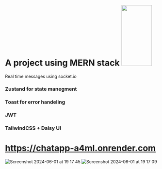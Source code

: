 # A project using MERN stack <img src="https://blog.nextideatech.com/wp-content/uploads/2022/12/1_FVtCyRdJ6KOr4YswTtwMeA-1024x586.jpeg" width="100" height="200">


<i class="fa-solid fa-circle-arrow-right"></i> Real time messages using socket.io
### Zustand for state manegment
### Toast for error handeling
### JWT
### TailwindCSS + Daisy UI


# https://chatapp-a4ml.onrender.com



  


![Screenshot 2024-06-01 at 19 17 45](https://github.com/DianaLanciano/ChatApp/assets/62158562/1ff050a4-bc8a-4eab-b039-c93bff5a733b)
![Screenshot 2024-06-01 at 19 17 09](https://github.com/DianaLanciano/ChatApp/assets/62158562/5002d138-20e9-43f6-880f-c9167f01d632)
